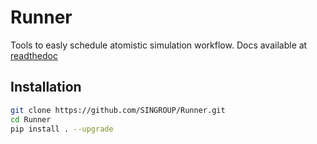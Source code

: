 # Runner
Tools to easly schedule atomistic simulation workflow. Docs available at [readthedoc](https://runner.readthedocs.io/en/latest/index.html)

## Installation

```sh
git clone https://github.com/SINGROUP/Runner.git
cd Runner
pip install . --upgrade
```
